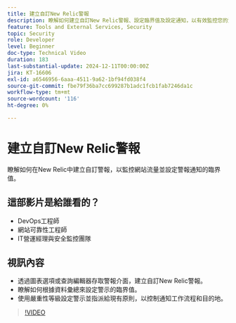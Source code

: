 ```yaml
---
title: 建立自訂New Relic警報
description: 瞭解如何建立自訂New Relic警報、設定臨界值及設定通知，以有效監控您的資料。 最佳化網站效能的絕佳選擇。
feature: Tools and External Services, Security
topic: Security
role: Developer
level: Beginner
doc-type: Technical Video
duration: 183
last-substantial-update: 2024-12-11T00:00:00Z
jira: KT-16606
exl-id: a6546956-6aaa-4511-9a62-1bf94fd038f4
source-git-commit: fbe79f36ba7cc699287b1adc1fcb1fab7246da1c
workflow-type: tm+mt
source-wordcount: '116'
ht-degree: 0%

---
```


# 建立自訂New Relic警報

瞭解如何在New Relic中建立自訂警報，以監控網站流量並設定警報通知的臨界值。

## 這部影片是給誰看的？

* DevOps工程師
* 網站可靠性工程師
* IT營運經理與安全監控團隊

## 視訊內容

* 透過圖表選項或查詢編輯器存取警報介面，建立自訂New Relic警報。
* 瞭解如何根據資料彙總來設定警示的臨界值。
* 使用嚴重性等級設定警示並指派給現有原則，以控制通知工作流程和目的地。

>[!VIDEO](https://video.tv.adobe.com/v/3440782?learn=on&captions=chi_hant)
